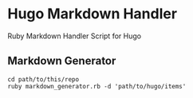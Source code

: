 # Hugo Markdown Handler
Ruby Markdown Handler Script for Hugo

## Markdown Generator
```
cd path/to/this/repo
ruby markdown_generator.rb -d 'path/to/hugo/items'
```
